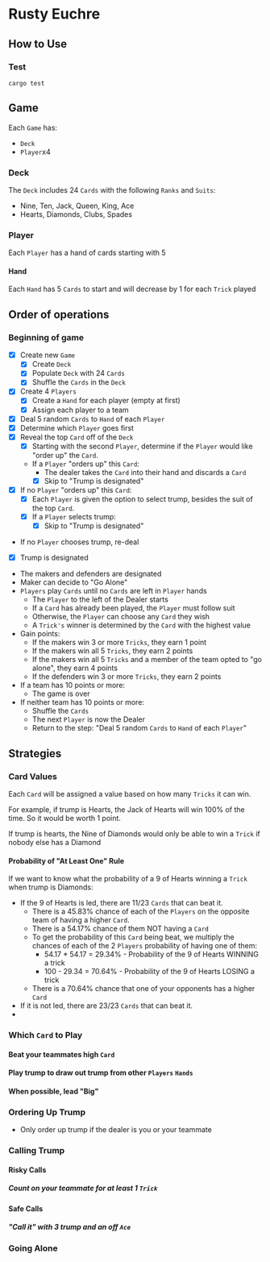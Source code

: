 # Rusty Euchre

## How to Use
### Test
`cargo test`

## Game
Each `Game` has:
- `Deck`
- `Player`x4
### Deck
The `Deck` includes 24 `Cards` with the following `Ranks` and `Suits`:
- Nine, Ten, Jack, Queen, King, Ace
- Hearts, Diamonds, Clubs, Spades 
### Player
Each `Player` has a hand of cards starting with 5
#### Hand
Each `Hand` has 5 `Cards` to start and will decrease by 1 for each `Trick` played


## Order of operations

### Beginning of game
- [x] Create new `Game` 
  - [x] Create `Deck`
  - [x] Populate `Deck` with 24 `Cards`
  - [x] Shuffle the `Cards` in the `Deck`
- [x] Create 4 `Players`
  - [x] Create a `Hand` for each player (empty at first)
  - [x] Assign each player to a team
- [x] Deal 5 random `Cards` to `Hand` of each `Player`
- [x] Determine which `Player` goes first
- [x] Reveal the top `Card` off of the `Deck`
  - [x] Starting with the second `Player`, determine if the `Player` would like "order up" the `Card`.
  - If a `Player` "orders up" this `Card`:
    - The dealer takes the `Card` into their hand and discards a `Card`
    - [x] Skip to "Trump is designated"
- [x] If no `Player` "orders up" this `Card`:
  - [x] Each `Player` is given the option to select trump, besides the suit of the top `Card`.
  - [x] If a `Player` selects trump:
    - [x] Skip to "Trump is designated"
- If no `Player` chooses trump, re-deal
- [x] Trump is designated
- The makers and defenders are designated
- Maker can decide to "Go Alone"
- `Players` play `Cards` until no `Cards` are left in `Player` hands
  - The `Player` to the left of the Dealer starts
  - If a `Card` has already been played, the `Player` must follow suit
  - Otherwise, the `Player` can choose any `Card` they wish
  - A `Trick's` winner is determined by the `Card` with the highest value
- Gain points:
  - If the makers win 3 or more `Tricks`, they earn 1 point
  - If the makers win all 5 `Tricks`, they earn 2 points
  - If the makers win all 5 `Tricks` and a member of the team opted to "go alone", they earn 4 points
  - If the defenders win 3 or more `Tricks`, they earn 2 points
- If a team has 10 points or more:
  - The game is over
- If neither team has 10 points or more:
  - Shuffle the `Cards`
  - The next `Player` is now the Dealer
  - Return to the step: "Deal 5 random `Cards` to `Hand` of each `Player`"



## Strategies

### Card Values
Each `Card` will be assigned a value based on how many `Tricks` it can win.

For example, if trump is Hearts, the Jack of Hearts will win 100% of the time. So it would be worth 1 point.

If trump is hearts, the Nine of Diamonds would only be able to win a `Trick` if nobody else has a Diamond


#### Probability of "At Least One" Rule

If we want to know what the probability of a 9 of Hearts winning a `Trick` when trump is Diamonds:

- If the 9 of Hearts is led, there are 11/23 `Cards` that can beat it.
  - There is a 45.83% chance of each of the `Players` on the opposite team of having a higher `Card`.
  - There is a 54.17% chance of them NOT having a `Card` 
  - To get the probability of this `Card` being beat, we multiply the chances of each of the 2 `Players` probability of having one of them:
    - 54.17 * 54.17 =  29.34% - Probability of the 9 of Hearts WINNING a trick
    - 100 - 29.34 = 70.64% - Probability of the 9 of Hearts LOSING a trick
  - There is a 70.64% chance that one of your opponents has a higher `Card`
- If it is not led, there are 23/23 `Cards` that can beat it.
- 

### Which `Card` to Play
#### Beat your teammates high `Card`
#### Play trump to draw out trump from other `Players` `Hands`
#### When possible, lead "Big"

### Ordering Up Trump
- Only order up trump if the dealer is you or your teammate

### Calling Trump
#### Risky Calls
##### Count on your teammate for at least 1 `Trick`
#### Safe Calls
##### "Call it" with 3 trump and an off `Ace`

### Going Alone
